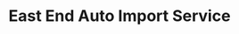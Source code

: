 ---
title: "East End Auto Import Service"
url: /louisville/east-end-auto-import-service/
shop: Autowerkstatt
---